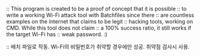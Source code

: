 :: This program is created to be a proof of concept that it is possible
:: to write a working Wi-Fi attack tool with Batchfiles since there 
:: are countless examples on the internet that claims to be legit
:: hacking tools, working on CMD. While this tool does not claim
:: a 100% success ratio, it still works if the target Wi-Fi has
:: weak password. :)

:: 배치 파일로 작동. Wi-Fi의 비밀번호가 취약할 경우에만 성공. 취약점 검사시 사용.
